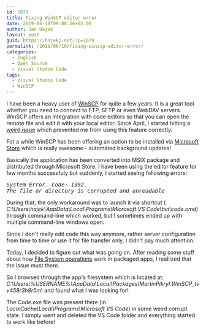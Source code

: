 ```yaml
---
id: 1079
title: Fixing WinSCP editor error
date: 2019-06-10T09:00:56+02:00
author: Jan Hajek
layout: post
guid: https://hajekj.net/?p=1079
permalink: /2019/06/10/fixing-winscp-editor-error/
categories:
  - English
  - Open Source
  - Visual Studio Code
tags:
  - Visual Studio Code
  - WinSCP
---
```

<!-- wp:paragraph -->
<p>I have been a heavy user of <a href="https://winscp.net">WinSCP</a> for quite a few years. It is a great tool whether you need to connect to FTP, SFTP or even WebDAV servers. WinSCP offers an integration with code editors so that you can open the remote file and edit it with your local editor. Since April, I started hitting a <a href="https://winscp.net/forum/viewtopic.php?t=27695">weird issue</a> which prevented me from using this feature correctly.</p>
<!-- /wp:paragraph -->

<!-- wp:more -->
<!--more-->
<!-- /wp:more -->

<!-- wp:paragraph -->
<p>For a while WinSCP has been offering an option to be installed via <a href="https://www.microsoft.com/store/apps/9p0pq8b65n8x?cid=downloads">Microsoft Store</a> which is really awesome - automated background updates!</p>
<!-- /wp:paragraph -->

<!-- wp:paragraph -->
<p>Basically the application has been converted into MSIX package and distributed through Microsoft Store. I have been using the editor feature for few months successfuly but suddenly, I started seeing following errors:</p>
<!-- /wp:paragraph -->

<!-- wp:preformatted -->
<pre class="wp-block-preformatted"><em>System Error. Code: 1392. 
The file or directory is corrupted and unreadable</em>  </pre>
<!-- /wp:preformatted -->

<!-- wp:paragraph -->
<p>During that, the only workaround was to launch it via shortcut ( <em>C:\Users\hajek\AppData\Local\Programs\Microsoft VS Code\bin\code.cmd</em>) through command-line which worked, but I sometimes ended up with multiple command-line windows open.</p>
<!-- /wp:paragraph -->

<!-- wp:paragraph -->
<p>Since I don't really edit code this way anymore, rather server configuration from time to time or use it for file transfer only, I didn't pay much attention.</p>
<!-- /wp:paragraph -->

<!-- wp:paragraph -->
<p>Today, I decided to figure out what was going on. After reading some stuff about how <a href="https://docs.microsoft.com/en-us/windows/msix/desktop/desktop-to-uwp-behind-the-scenes#file-system">File System operations</a> work in packaged apps,  I reallized that the issue must there.</p>
<!-- /wp:paragraph -->

<!-- wp:paragraph -->
<p>So I browsed through the app's filesystem which is located at:  <em>C:\Users\%USERNAME%\AppData\Local\Packages\MartinPikryl.WinSCP_tvv458r3h9r5m\</em> and found what I was looking for!</p>
<!-- /wp:paragraph -->

<!-- wp:paragraph -->
<p>The <em>Code.exe</em> file was present there (in <em>LocalCache\Local\Programs\Microsoft VS Code</em>) in some weird corrupt state. I simply went and deleted the VS Code folder and everything started to work like before!</p>
<!-- /wp:paragraph -->